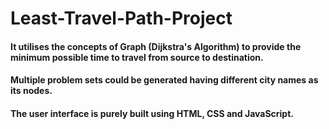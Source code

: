 # Least-Travel-Path-Project

#### It utilises the concepts of Graph (Dijkstra's Algorithm) to provide the minimum possible time to travel from source to destination.
#### Multiple problem sets could be generated having different city names as its nodes.
#### The user interface is purely built using HTML, CSS and JavaScript.
